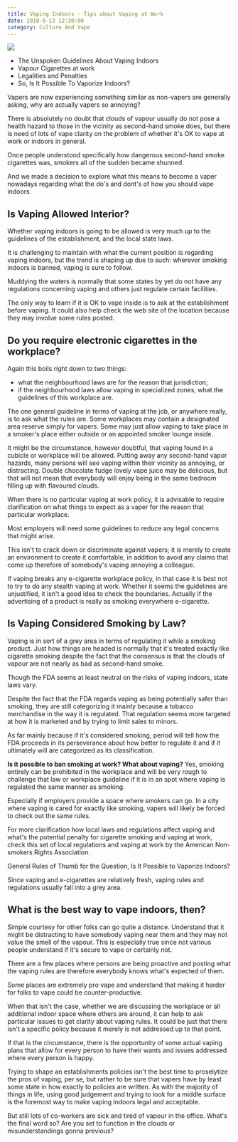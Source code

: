 ```yaml
---
title: Vaping Indoors - Tips about Vaping at Work
date: 2018-8-13 12:30:00
category: Culture And Vape
---
```


![](/images/4.jpg)

 - The Unspoken Guidelines About Vaping Indoors
 - Vapour Cigarettes at work
 - Legalities and Penalties
 - So, Is It Possible To Vaporize Indoors?

Vapers are now experiencing something similar as non-vapers are generally asking, why are actually vapers so annoying?

There is absolutely no doubt that clouds of vapour usually do not pose a health hazard to those in the vicinity as second-hand smoke does, but there is need of lots of vape clarity on the problem of whether it's OK to vape at work or indoors in general.

<!-- more -->

Once people understood specifically how dangerous second-hand smoke cigarettes was, smokers all of the sudden became shunned.

And we made a decision to explore what this means to become a vaper nowadays regarding what the do's and dont's of how you should vape indoors.

## Is Vaping Allowed Interior?

Whether vaping indoors is going to be allowed is very much up to the guidelines of the establishment, and the local state laws.

It is challenging to maintain with what the current position is regarding vaping indoors, but the trend is shaping up due to such: wherever smoking indoors is banned, vaping is sure to follow.

Muddying the waters is normally that some states by yet do not have any regulations concerning vaping and others just regulate certain facilities.

The only way to learn if it is OK to vape inside is to ask at the establishment before vaping. It could also help check the web site of the location because they may involve some rules posted.

## Do you require electronic cigarettes in the workplace?

Again this boils right down to two things:
 - what the neighbourhood laws are for the reason that jurisdiction;
 - if the neighbourhood laws allow vaping in specialized zones, what the guidelines of this workplace are.

The one general guideline in terms of vaping at the job, or anywhere really, is to ask what the rules are. Some workplaces may contain a designated area reserve simply for vapers. Some may just allow vaping to take place in a smoker's place either outside or an appointed smoker lounge inside.

It might be the circumstance, however doubtful, that vaping found in a cubicle or workplace will be allowed. Putting away any second-hand vapor hazards, many persons will see vaping within their vicinity as annoying, or distracting. Double chocolate fudge lovely vape juice may be delicious, but that will not mean that everybody will enjoy being in the same bedroom filling up with flavoured clouds.

When there is no particular vaping at work policy, it is advisable to require clarification on what things to expect as a vaper for the reason that particular workplace.

Most employers will need some guidelines to reduce any legal concerns that might arise.

This isn't to crack down or discriminate against vapers; it is merely to create an environment to create it comfortable, in addition to avoid any claims that come up therefore of somebody's vaping annoying a colleague.

If vaping breaks any e-cigarette workplace policy, in that case it is best not to try to do any stealth vaping at work. Whether it seems the guidelines are unjustified, it isn't a good idea to check the boundaries. Actually if the advertising of a product is really as smoking everywhere e-cigarette.

## Is Vaping Considered Smoking by Law?

Vaping is in sort of a grey area in terms of regulating it while a smoking product. Just how things are headed is normally that it's treated exactly like cigarette smoking despite the fact that the consensus is that the clouds of vapour are not nearly as bad as second-hand smoke.

Though the FDA seems at least neutral on the risks of vaping indoors, state laws vary.

Despite the fact that the FDA regards vaping as being potentially safer than smoking, they are still categorizing it mainly because a tobacco merchandise in the way it is regulated. That regulation seems more targeted at how it is marketed and by trying to limit sales to minors.

As far mainly because if it's considered smoking, period will tell how the FDA proceeds in its perseverance about how better to regulate it and if it ultimately will are categorized as its classification.

__Is it possible to ban smoking at work? What about vaping?__
Yes, smoking entirely can be prohibited in the workplace and will be very rough to challenge that law or workplace guideline if it is in an spot where vaping is regulated the same manner as smoking.

Especially if employers provide a space where smokers can go. In a city where vaping is cared for exactly like smoking, vapers will likely be forced to check out the same rules.

For more clarification how local laws and regulations affect vaping and what's the potential penalty for cigarette smoking and vaping at work, check this set of local regulations and vaping at work by the American Non-smokers Rights Association.

General Rules of Thumb for the Question, Is It Possible to Vaporize Indoors?

Since vaping and e-cigarettes are relatively fresh, vaping rules and regulations usually fall into a grey area.

## What is the best way to vape indoors, then?

Simple courtesy for other folks can go quite a distance. Understand that it might be distracting to have somebody vaping near them and they may not value the smell of the vapour. This is especially true since not various people understand if it's secure to vape or certainly not.

There are a few places where persons are being proactive and posting what the vaping rules are therefore everybody knows what's expected of them.

Some places are extremely pro vape and understand that making it harder for folks to vape could be counter-productive.

When that isn't the case, whether we are discussing the workplace or all additional indoor space where others are around, it can help to ask particular issues to get clarity about vaping rules. It could be just that there isn't a specific policy because it merely is not addressed up to that point.

If that is the circumstance, there is the opportunity of some actual vaping plans that allow for every person to have their wants and issues addressed where every person is happy.

Trying to shape an establishments policies isn't the best time to proselytize the pros of vaping, per se, but rather to be sure that vapers have by least some state in how exactly to policies are written.
As with the majority of things in life, using good judgement and trying to look for a middle surface is the foremost way to make vaping indoors legal and acceptable.

But still lots of co-workers are sick and tired of vapour in the office. What's the final word so? Are you set to function in the clouds or misunderstandings gonna previous?